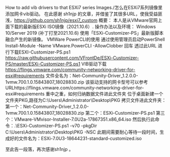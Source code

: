 How to add vib drivers to that ESXi7 series Images./怎么在ESXi7系列镜像里添加网卡vib驱动。
在此感谢 sh1njp  的文章，并借鉴了其很多URL，使我受益匪浅，https://github.com/sh1njp/esxi7_custom
概要：
本人是从VMware官网上面下载的最新版ESXi ISO镜像（2021.10.6）.
操作办法以及环境：
Windows 10/Server 2019 (补丁打至2021.10.6)  使用「ESXi-Customizer-PS」最新版脚本融合产生的新镜像。
VMWare PowerCLI的使用
通过使用管理员启动PowerShell
Install-Module -Name VMware.PowerCLI -AllowClobber 回车
透过此URL 进行下载ESXI-Customizer-PS.ps1       https://raw.githubusercontent.com/VFrontDe/ESXi-Customizer-PS/master/ESXi-Customizer-PS.ps1
VIB驱动下载
https://flings.vmware.com/community-networking-driver-for-esxi#requirements
文件全名为：Net-Community-Driver_1.2.0.0-1vmw.700.1.0.15843807_18028830.zip
该驱动支持的网卡型号可以参考URLhttps://flings.vmware.com/community-networking-driver-for-esxi#requirements
重中之重，如何归纳数据文件进此文件夹
位于桌面新建一个文件夹PKG,路径为C:\Users\Administrator\Desktop\PKG
拷贝文件进此文件夹：
第一个：Net-Community-Driver_1.2.0.0-1vmw.700.1.0.15843807_18028830.zip
第二个：ESXi-Customizer-PS.ps1
第三个：VMware-VMvisor-Installer-7.0U2a-17867351.x86_64.iso
然后执行此命令：.\ESXi-Customizer-PS.ps1 -v70 -pkgDir C:\Users\Administrator\Desktop\PKG -NSC
此期间需要耐心等待一段时间，生成好的文件名为：ESXi-7.0U3-18644231-standard-customized.iso

至此告一段落，再次感谢sh1njp 。





